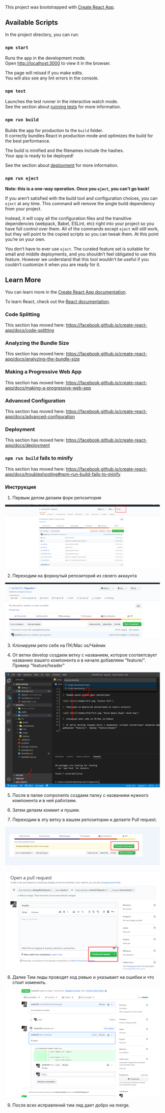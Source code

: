<!-- @format -->

This project was bootstrapped with [Create React App](https://github.com/facebook/create-react-app).

## Available Scripts

In the project directory, you can run:

### `npm start`

Runs the app in the development mode.<br />
Open [http://localhost:3000](http://localhost:3000) to view it in the browser.

The page will reload if you make edits.<br />
You will also see any lint errors in the console.

### `npm test`

Launches the test runner in the interactive watch mode.<br />
See the section about [running tests](https://facebook.github.io/create-react-app/docs/running-tests) for more information.

### `npm run build`

Builds the app for production to the `build` folder.<br />
It correctly bundles React in production mode and optimizes the build for the best performance.

The build is minified and the filenames include the hashes.<br />
Your app is ready to be deployed!

See the section about [deployment](https://facebook.github.io/create-react-app/docs/deployment) for more information.

### `npm run eject`

**Note: this is a one-way operation. Once you `eject`, you can’t go back!**

If you aren’t satisfied with the build tool and configuration choices, you can `eject` at any time. This command will remove the single build dependency from your project.

Instead, it will copy all the configuration files and the transitive dependencies (webpack, Babel, ESLint, etc) right into your project so you have full control over them. All of the commands except `eject` will still work, but they will point to the copied scripts so you can tweak them. At this point you’re on your own.

You don’t have to ever use `eject`. The curated feature set is suitable for small and middle deployments, and you shouldn’t feel obligated to use this feature. However we understand that this tool wouldn’t be useful if you couldn’t customize it when you are ready for it.

## Learn More

You can learn more in the [Create React App documentation](https://facebook.github.io/create-react-app/docs/getting-started).

To learn React, check out the [React documentation](https://reactjs.org/).

### Code Splitting

This section has moved here: https://facebook.github.io/create-react-app/docs/code-splitting

### Analyzing the Bundle Size

This section has moved here: https://facebook.github.io/create-react-app/docs/analyzing-the-bundle-size

### Making a Progressive Web App

This section has moved here: https://facebook.github.io/create-react-app/docs/making-a-progressive-web-app

### Advanced Configuration

This section has moved here: https://facebook.github.io/create-react-app/docs/advanced-configuration

### Deployment

This section has moved here: https://facebook.github.io/create-react-app/docs/deployment

### `npm run build` fails to minify

This section has moved here: https://facebook.github.io/create-react-app/docs/troubleshooting#npm-run-build-fails-to-minify

### Инструкция

1. Первым делом делаем форк репозитория

![alt text](readme/fork.png 'Кнопка fork')

2. Переходим на форкнутый репозиторий из своего аккаунта

![alt text](readme/afterFork.png 'После форка будет такой вид')

3. Клонируем репо себе на ПК/Mac os/Чайник

4. От ветки develop создаем ветку с названием, которое соответсвует названию вашего компонента и в начале добавляем "feature/". Пример "feature/header"

![alt text](readme/createBranch.png 'Создание ветки')

5. После в папке components создаем папку с названием нужного компонента и в ней работаем.

6. Затем делаем коммит и пушим.

7. Переходим в эту ветку в вашем репозитории и делаете Pull request.

![alt text](readme/pull3.png)

![alt text](readme/pull4.png)

8. Далее Тим лиды проводят код ревью и указывает на ошибки и что стоит изменить.

![alt text](readme/codeRev.png)

9. После всех исправлений тим лид дает добро на merge.
